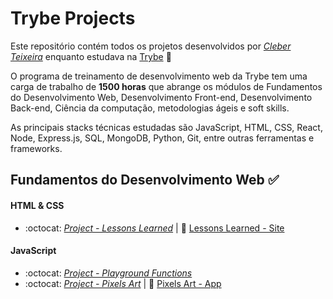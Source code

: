# Trybe Projects

Este repositório contém todos os projetos desenvolvidos por *[Cleber Teixeira](https://www.linkedin.com/in/cleberlopesteixeira/)* enquanto estudava na [Trybe](https://www.betrybe.com/) :rocket:

O programa de treinamento de desenvolvimento web da Trybe tem uma carga de trabalho de **1500 horas** que abrange os módulos de Fundamentos do Desenvolvimento Web, Desenvolvimento Front-end, Desenvolvimento Back-end, Ciência da computação, metodologias ágeis e soft skills.

As principais stacks técnicas estudadas são JavaScript, HTML, CSS, React, Node, Express.js, SQL, MongoDB, Python, Git, entre outras ferramentas e frameworks.

## Fundamentos do Desenvolvimento Web :white_check_mark:
#### HTML & CSS
- :octocat: *[Project - Lessons Learned](/I-Fundamentos-Desenvolvimento-Web/sd-09-project-lessons-learned/)* | :rocket: [Lessons Learned - Site](/I-Fundamentos-Desenvolvimento-Web/sd-09-project-lessons-learned/)

#### JavaScript
- :octocat: *[Project - Playground Functions](/I-Fundamentos-Desenvolvimento-Web/sd-09-project-playground-functions)*
- :octocat: *[Project - Pixels Art](/I-Fundamentos-Desenvolvimento-Web/sd-09-project-pixels-art)* | :rocket: [Pixels Art - App](https://cleber-teixeira.github.io/projetos/pixels-art/)
